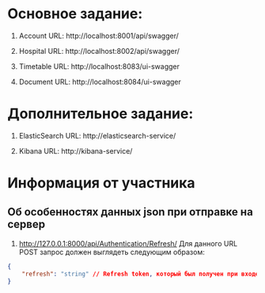 # Основное задание:

1. Account URL: http://localhost:8001/api/swagger/

2. Hospital URL: http://localhost:8002/api/swagger/

3. Timetable URL: http://localhost:8083/ui-swagger

4. Document URL: http://localhost:8084/ui-swagger

# Дополнительное задание:

1. ElasticSearch URL: http://elasticsearch-service/

2. Kibana URL: http://kibana-service/

# Информация от участника
## Об особенностях данных json при отправке на сервер
1) http://127.0.0.1:8000/api/Authentication/Refresh/ 
Для данного URL POST запрос должен выглядеть следующим образом:
```json 
{
	"refresh": "string" // Refresh token, который был получен при входе в аккаунт
}
```
